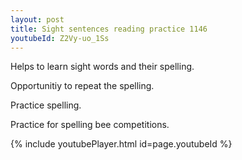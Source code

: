 ```yaml
---
layout: post
title: Sight sentences reading practice 1146
youtubeId: Z2Vy-uo_1Ss
---
```

 
 
Helps to learn sight words and their spelling.

Opportunitiy to repeat the spelling. 

Practice spelling. 
 
Practice for spelling bee competitions. 
 
{% include youtubePlayer.html id=page.youtubeId %}
 
 

